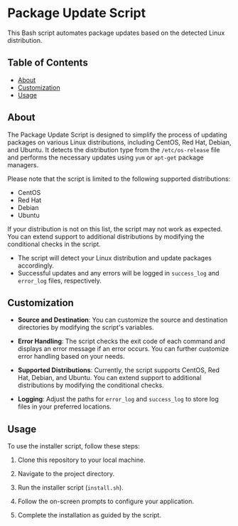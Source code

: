 # Package Update Script

This Bash script automates package updates based on the detected Linux distribution.

## Table of Contents

- [About](#about)
- [Customization](#customization)
- [Usage](#usage)

## About

The Package Update Script is designed to simplify the process of updating packages on various Linux distributions, including CentOS, Red Hat, Debian, and Ubuntu. It detects the distribution type from the `/etc/os-release` file and performs the necessary updates using `yum` or `apt-get` package managers.

Please note that the script is limited to the following supported distributions:

- CentOS
- Red Hat
- Debian
- Ubuntu

If your distribution is not on this list, the script may not work as expected. You can extend support to additional distributions by modifying the conditional checks in the script.

- The script will detect your Linux distribution and update packages accordingly.
- Successful updates and any errors will be logged in `success_log` and `error_log` files, respectively.

## Customization

- **Source and Destination**: You can customize the source and destination directories by modifying the script's variables.

- **Error Handling**: The script checks the exit code of each command and displays an error message if an error occurs. You can further customize error handling based on your needs.

- **Supported Distributions**: Currently, the script supports CentOS, Red Hat, Debian, and Ubuntu. You can extend support to additional distributions by modifying the conditional checks.

- **Logging**: Adjust the paths for `error_log` and `success_log` to store log files in your preferred locations.

## Usage

To use the installer script, follow these steps:

1. Clone this repository to your local machine.

2. Navigate to the project directory.

3. Run the installer script (`install.sh`).

4. Follow the on-screen prompts to configure your application.

5. Complete the installation as guided by the script.

